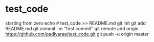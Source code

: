 # test_code
starting from zero
echo # test_code >> README.md
git init
git add README.md
git commit -m "first commit"
git remote add origin https://github.com/padiyaraa/test_code.git
git push -u origin master
